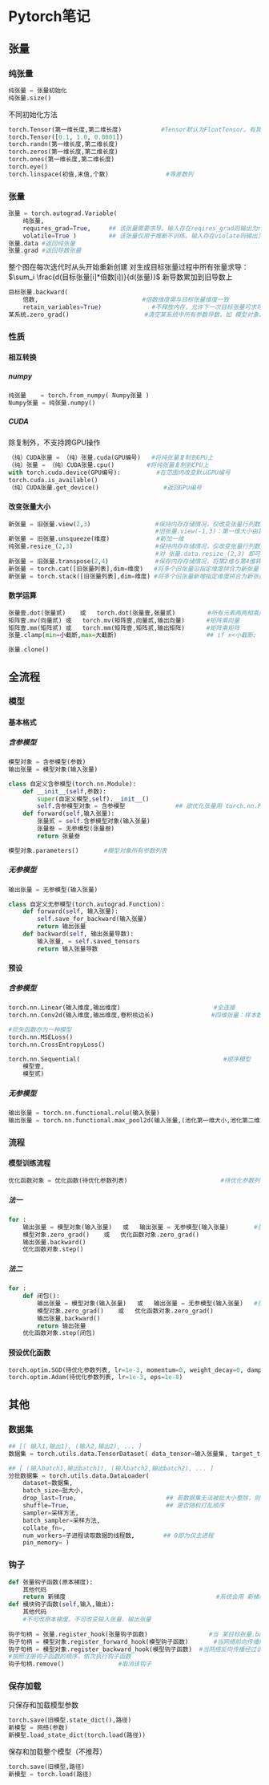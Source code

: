 # Pytorch笔记

## 张量

### 纯张量

```python
纯张量 = 张量初始化
纯张量.size()
```
不同初始化方法
```python
torch.Tensor(第一维长度,第二维长度)			#Tensor默认为FloatTensor。有其他类型
torch.Tensor([0.1, 1.0, 0.0001])
torch.randn(第一维长度,第二维长度)
torch.zeros(第一维长度,第二维长度)
torch.ones(第一维长度,第二维长度)
torch.eye()
torch.linspace(初值,末值,个数)				#等差数列
```

### 张量
```python
张量 = torch.autograd.Variable(
	纯张量,
	requires_grad=True,		## 该张量需要求导。输入存在reqires_grad则输出为requuires_grad
	volatile=True )			## 该张量仅用于推断不训练。输入存在violate则输出为violate
张量.data	#返回纯张量
张量.grad	#返回导数张量
```
整个图在每次迭代时从头开始重新创建
对生成目标张量过程中所有张量求导：$\sum_i \frac{d(目标张量[i]*倍数[i])}{d(张量)}$
新导数累加到旧导数上

```python
目标张量.backward(
	倍数,								#倍数维度需与目标张量维度一致
	retain_variables=True)				#不释放内存，允许下一次目标张量可求导
某系统.zero_grad()						#清空某系统中所有参数导数，如 模型对象、优化函数对象
```

### 性质

#### 相互转换

##### numpy
```python
纯张量    = torch.from_numpy( Numpy张量 )
Numpy张量 = 纯张量.numpy()
```

##### CUDA
除复制外，不支持跨GPU操作
```python
（纯）CUDA张量 = （纯）张量.cuda(GPU编号)	#将纯张量复制到GPU上
（纯）张量 = （纯）CUDA张量.cpu()			#将纯张量复制到CPU上
with torch.cuda.device(GPU编号):			#在范围内改变默认GPU编号
torch.cuda.is_available()
（纯）CUDA张量.get_device()					#返回GPU编号
```

#### 改变张量大小
```python
新张量 = 旧张量.view(2,3)                  #保持内存存储情况，仅改变张量行列数。不改变原张量。原张量与新张量共享内存
                                         #旧张量.view(-1,3)：第一维大小由其他维决定
新张量 = 旧张量.unsqueeze(维度)             #新加一维
纯张量.resize_(2,3)                       #保持内存存储情况，仅改变张量行列数。可改为空间更大更小
                                         #对 张量.data.resize_(2,3) 即可改变张量大小。张量.grad大小会保持原样，但依旧可正常工作
新张量 = 旧张量.transpose(2,4)             #保存内存存储情况，将第2维与第4维转置
新张量 = torch.cat([旧张量列表],dim=维度)   #将多个旧张量沿指定维度拼合为新张量
新张量 = torch.stack([旧张量列表],dim=维度) #将多个旧张量新增指定维度拼合为新张量
```
#### 数学运算
```python
张量壹.dot(张量贰)	或	torch.dot(张量壹,张量贰)         #所有元素两两相乘后求和
矩阵壹.mv(向量贰)	或	torch.mv(矩阵壹,向量贰,输出向量)      #矩阵乘向量
矩阵壹.mm(矩阵贰)	或	torch.mm(矩阵壹,矩阵贰,输出矩阵)      #矩阵乘矩阵
张量.clamp(min=小截断,max=大截断)                         ## if x<小截断: return 小截断;	if 小截断<x<大截断: return x;	if 大截断<x: return 大截断

张量.clone()
```




## 全流程

### 模型

#### 基本格式

##### 含参模型

```python
模型对象 = 含参模型(参数)
输出张量 = 模型对象(输入张量)
```
```python
class 自定义含参模型(torch.nn.Module):
	def __init__(self,参数):
		super(自定义模型,self).__init__()
		self.含参模型对象 = 含参模型				## 欲优化张量用 torch.nn.Parameter 而非 torch.autograd.Variable，方可加入parameters()列表
	def forward(self,输入张量):
		张量贰 = self.含参模型对象(输入张量)
		张量叁 = 无参模型(张量叁)
		return 张量叁
```
```python
模型对象.parameters()		#模型对象所有参数列表
```

##### 无参模型
```python
输出张量 = 无参模型(输入张量)
```
```python
class 自定义无参模型(torch.autograd.Function):
	def forward(self, 输入张量):
		self.save_for_backward(输入张量)
		return 输出张量
	def backward(self, 输出张量导数):
		输入张量, = self.saved_tensors
		return 输入张量导数
```

#### 预设

##### 含参模型
```python
torch.nn.Linear(输入维度,输出维度)							#全连接
torch.nn.Conv2d(输入维度,输出维度,卷积核边长)				#四维张量：样本数*卷积核数*高*宽

#损失函数亦为一种模型
torch.nn.MSELoss()
torch.nn.CrossEntropyLoss()

torch.nn.Sequential(										#顺序模型
	模型壹,
	模型贰)
```

##### 无参模型
```python
输出张量 = torch.nn.functional.relu(输入张量)
输出张量 = torch.nn.functional.max_pool2d(输入张量,(池化第一维大小,池化第二维大小))
```

### 流程

#### 模型训练流程
```python
优化函数对象 = 优化函数(待优化参数列表)							#待优化参数列表：如 模型对象.parameters()
```
##### 法一
```python
for :
	输出张量 = 模型对象(输入张量)	或	输出张量 = 无参模型(输入张量)		#张量第一维必须为batch
	模型对象.zero_grad()	或	优化函数对象.zero_grad()					#清空其中所有参数导数
	输出张量.backward()
	优化函数对象.step()														#优化更新参数
```

##### 法二
```python	
for :
	def 闭包():
		输出张量 = 模型对象(输入张量)	或	输出张量 = 无参模型(输入张量)	#张量第一维必须为batch
		模型对象.zero_grad()	或	优化函数对象.zero_grad()				#清空其中所有参数导数
		输出张量.backward()
		return 输出张量
	优化函数对象.step(闭包)
```

#### 预设优化函数
```python
torch.optim.SGD(待优化参数列表, lr=1e-3, momentum=0, weight_decay=0, dampening=0, nesterov=False)
torch.optim.Adam(待优化参数列表, lr=1e-3, eps=1e-8)
```



## 其他

### 数据集
```python
## [( 输入1,输出1), (输入2,输出2), ... ]
数据集 = torch.utils.data.TensorDataset( data_tensor=输入张量集, target_tensor=输出张量集 )

## [ (输入batch1,输出batch1), (输入batch2,输出batch2), ... ]
分批数据集 = torch.utils.data.DataLoader(     
	dataset=数据集,
	batch_size=批大小,
	drop_last=True,							## 若数据集无法被批大小整除，则丢弃最后的剩余样本
	shuffle=True,							## 是否随机打乱顺序
	sampler=采样方法,
	batch_sampler=采样方法,
	collate_fn=,
	num_workers=子进程读取数据的线程数,		## 0即为仅主进程
	pin_memory= )
```

### 钩子
```python
def 张量钩子函数(原本梯度):
	其他代码
	return 新梯度											#系统会用 新梯度 替代 原本梯度。若无return，则保持原本梯度不变
def 模块钩子函数(self,输入,输出):
	其他代码
	#不可改原本梯度。不可改变输入张量、输出张量
    
钩子句柄 = 张量.register_hook(张量钩子函数)					#当 某目标张量.backward() 经过本张量时，求导后执行该钩子函数
钩子句柄 = 模型对象.register_forward_hook(模型钩子函数)		#当网络前向传播经过该模块时，执行该钩子函数
钩子句柄 = 模型对象.register_backward_hook(模型钩子函数)	#当网络反向传播经过该模块时，执行该钩子函数
#按照注册钩子函数的顺序，依次执行钩子函数
钩子句柄.remove()				#取消该钩子
```



### 保存加载
只保存和加载模型参数
```python
torch.save(旧模型.state_dict(),路径)
新模型 = 网络(参数)
新模型.load_state_dict(torch.load(路径))
```

保存和加载整个模型（不推荐）
```python
torch.save(旧模型,路径)
新模型 = torch.load(路径)
```

